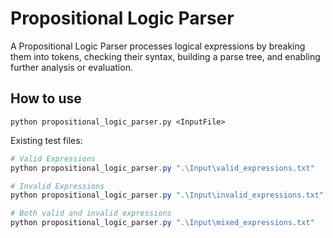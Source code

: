 # Propositional Logic Parser

A Propositional Logic Parser processes logical expressions by breaking them into tokens, checking their syntax, building a parse tree, and enabling further analysis or evaluation.

## How to use

```
python propositional_logic_parser.py <InputFile>
```

Existing test files:

```powershell
# Valid Expressions
python propositional_logic_parser.py ".\Input\valid_expressions.txt"

# Invalid Expressions
python propositional_logic_parser.py ".\Input\invalid_expressions.txt"

# Both valid and invalid expressions
python propositional_logic_parser.py ".\Input\mixed_expressions.txt"
```